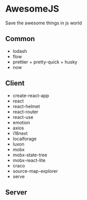 # AwesomeJS

Save the awesome things in js world

## Common

- lodash
- flow
- prettier + pretty-quick + husky
- now

## Client

- create-react-app
- react
- react-helmet
- react-router
- react-use
- emotion
- axios
- i18next
- localforage
- luxon
- mobx
- mobx-state-tree
- mobx-react-lite
- craco
- source-map-explorer
- serve

## Server
